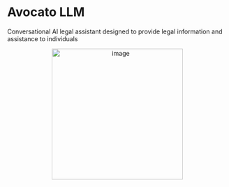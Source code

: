 # Avocato LLM
Conversational AI legal assistant designed to provide legal information and assistance to individuals

<div style="text-align: center;">
  <img src="https://github.com/user-attachments/assets/376fc5cf-acfa-4da7-9c6d-cc55de331264" alt="image" width="300"/>
</div>
